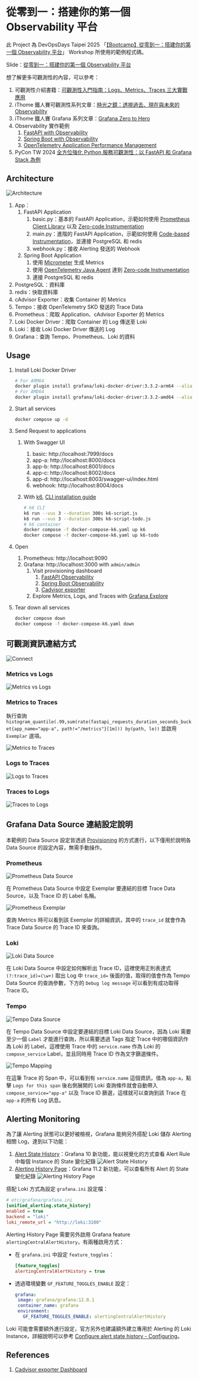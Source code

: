 # 從零到一：搭建你的第一個 Observability 平台

此 Project 為 DevOpsDays Taipei 2025 「[【Bootcamp】從零到一：搭建你的第一個 Observability 平台](https://devopsdays.tw/2025/workshop-page/3920)」 Workshop 所使用的範例程式碼。

Slide：[從零到一：搭建你的第一個 Observability 平台](https://speakerdeck.com/blueswen/cong-ling-dao-da-jian-ni-de-di-ge-observability-ping-tai)

想了解更多可觀測性的內容，可以參考：

1. 可觀測性介紹書籍：[可觀測性入門指南：Logs、Metrics、Traces 三大實戰應用](https://www.tenlong.com.tw/products/9786263339538)
2. iThome 鐵人賽可觀測性系列文章：[時光之鏡：透視過去、現在與未來的 Observability](https://ithelp.ithome.com.tw/users/20162175/ironman/6445)
3. iThome 鐵人賽 Grafana 系列文章：[Grafana Zero to Hero](https://ithelp.ithome.com.tw/users/20162175/ironman/7185)
4. Observability 實作範例
   1. [FastAPI with Observability](https://github.com/blueswen/fastapi-observability)
   2. [Spring Boot with Observability](https://github.com/blueswen/spring-boot-observability)
   3. [OpenTelemetry Application Performance Management](https://github.com/blueswen/opentelemetry-apm)
5. PyCon TW 2024 [全方位強化 Python 服務可觀測性：以 FastAPI 和 Grafana Stack 為例](https://speakerdeck.com/blueswen/quan-fang-wei-qiang-hua-python-fu-wu-ke-guan-ce-xing-yi-fastapi-he-grafana-stack-wei-li)

## Architecture

![Architecture](images/arch.png)

1. App：
   1. FastAPI Application
      1. basic.py：基本的 FastAPI Application，示範如何使用 [Prometheus Client Library](https://prometheus.github.io/client_python/) 以及 [Zero-code Instrumentation](https://opentelemetry.io/docs/zero-code/python/)
      2. main.py：進階的 FastAPI Application，示範如何使用 [Code-based Instrumentation](https://opentelemetry.io/docs/languages/python/instrumentation/)，並連接 PostgreSQL 和 redis
      3. webhook.py：接收 Alerting 發送的 Webhook
   2. Spring Boot Application
      1. 使用 [Micrometer](https://micrometer.io/) 生成 Metrics
      2. 使用 [OpenTelemetry Java Agent](https://opentelemetry.io/docs/languages/java/agent/) 達到 [Zero-code Instrumentation](https://opentelemetry.io/docs/concepts/instrumentation/zero-code/)
      3. 連接 PostgreSQL 和 redis
2. PostgreSQL：資料庫
3. redis：快取資料庫
4. cAdvisor Exporter：收集 Container 的 Metrics
5. Tempo：接收 OpenTelemetry SKD 發送的 Trace Data
6. Prometheus：爬取 Application、cAdvisor Exporter 的 Metrics
7. Loki Docker Driver：爬取 Container 的 Log 傳送至 Loki
8. Loki：接收 Loki Docker Driver 傳送的 Log
9. Grafana：查詢 Tempo、Prometheus、Loki 的資料

## Usage

1. Install Loki Docker Driver

   ```bash
   # For ARM64
   docker plugin install grafana/loki-docker-driver:3.3.2-arm64 --alias loki --grant-all-permissions
   # For AMD64
   docker plugin install grafana/loki-docker-driver:3.3.2-amd64 --alias loki --grant-all-permissions
   ```

2. Start all services

   ```bash
   docker compose up -d
   ```

3. Send Request to applications
   1. With Swagger UI
      1. basic: http://localhost:7999/docs
      2. app-a: http://localhost:8000/docs
      3. app-b: http://localhost:8001/docs
      4. app-c: http://localhost:8002/docs
      5. app-d: http://localhost:8003/swagger-ui/index.html
      6. webhook: http://localhost:8004/docs
   2. With [k6](https://k6.io/), [CLI installation guide](https://grafana.com/docs/k6/latest/set-up/install-k6/)

        ```bash
        # k6 CLI
        k6 run --vus 3 --duration 300s k6-script.js
        k6 run --vus 3 --duration 300s k6-script-todo.js
        # k6 container
        docker compose -f docker-compose-k6.yaml up k6
        docker compose -f docker-compose-k6.yaml up k6-todo
        ```

4. Open
   1. Prometheus: http://localhost:9090
   2. Grafana: http://localhost:3000 with `admin/admin`
      1. Visit provisioning dashboard
         1. [FastAPI Observability](http://localhost:3000/d/fastapi-observability/fastapi-observability)
         2. [Spring Boot Observability](http://localhost:3000/d/spring-boot-observability/spring-boot-observability)
         3. [Cadvisor exporter](http://localhost:3000/d/cadvisor-exporter/cadvisor-exporter)
      2. Explore Metrics, Logs, and Traces with [Grafana Explore](http://localhost:3000/explore)

5. Tear down all services

   ```bash
   docker compose down
   docker compose -f docker-compose-k6.yaml down
   ```

## 可觀測資訊連結方式

![Connect](images/connect.png)

### Metrics vs Logs

![Metrics vs Logs](images/metrics-vs-log.png)

### Metrics to Traces

執行查詢 `histogram_quantile(.99,sum(rate(fastapi_requests_duration_seconds_bucket{app_name="app-a", path!="/metrics"}[1m])) by(path, le))` 並啟用 `Exemplar` 選項。

![Metrics to Traces](images/metrics-to-traces.png)

### Logs to Traces

![Logs to Traces](images/logs-to-traces.png)

### Traces to Logs

![Traces to Logs](images/traces-to-logs.png)

## Grafana Data Source 連結設定說明

本範例的 Data Source 設定皆透過 [Provisioning](https://grafana.com/docs/grafana/latest/administration/provisioning/) 的方式進行，以下僅用於說明各 Data Source 的設定內容，無需手動操作。

### Prometheus

![Prometheus Data Source](images/prometheus-datasource.png)

在 Prometheus Data Source 中設定 Exemplar 要連結的目標 Trace Data Source，以及 Trace ID 的 Label 名稱。

![Prometheus Exemplar](images/prometheus-exemplar.png)

查詢 Metrics 時可以看到該 Exemplar 的詳細資訊，其中的 `trace_id` 就會作為 Trace Data Source 的 Trace ID 來查詢。

### Loki

![Loki Data Source](images/loki-datasource.png)

在 Loki Data Source 中設定如何解析出 Trace ID，這裡使用正則表達式 `(?:trace_id)=(\w+)` 取出 Log 中 `trace_id=` 後面的值，取得的值會作為 Tempo Data Source 的查詢參數，下方的 `Debug log message` 可以看到有成功取得 Trace ID。

### Tempo

![Tempo Data Source](images/tempo-datasource.png)

在 Tempo Data Source 中設定要連結的目標 Loki Data Source，因為 Loki 需要至少一個 `Label` 才能進行查詢，所以需要透過 Tags 指定 Trace 中的哪個資訊作為 Loki 的 Label，這裡使用 Trace 中的 `service.name` 作為 Loki 的 `compose_service` Label，並且同時用 Trace ID 作為文字篩選條件。

![Tempo Mapping](images/tempo-mapping.png)

在這筆 Trace 的 Span 中，可以看到有 `service.name` 這個資訊，值為 `app-a`，點擊 `Logs for this span` 後右側展開的 Loki 查詢條件就會自動帶入 `compose_service="app-a"` 以及 Trace ID 篩選，這樣就可以查詢到該 Trace 在 `app-a` 的所有 Log 訊息。

## Alerting Monitoring

為了讓 Alerting 狀態可以更好被檢視，Grafana 能夠另外搭配 Loki 儲存 Alerting 相關 Log，達到以下功能：

1. [Alert State History](https://grafana.com/docs/grafana/latest/alerting/set-up/configure-alert-state-history/)：Grafana 10 新功能，能以視覺化的方式查看 Alert Rule 中每個 Instance 的 State 變化紀錄
   ![Alert State History](images/alert-state-history.png)
2. [Alerting History Page](https://grafana.com/docs/grafana/latest/alerting/monitor-status/view-alert-state-history/#view-from-the-history-page)：Grafana 11.2 新功能，可以查看所有 Alert 的 State 變化紀錄
   ![Alerting History Page](images/alerting-history-page.png)

搭配 Loki 方式為設定 `grafana.ini` 設定檔：

```ini
# etc/grafana/grafana.ini
[unified_alerting.state_history]
enabled = true
backend = "loki"
loki_remote_url = "http://loki:3100"
```

Alerting History Page 需要另外啟用 Grafana feature `alertingCentralAlertHistory`，有兩種啟用方式：

- 在 `grafana.ini` 中設定 `feature_toggles`：

   ```ini
   [feature_toggles]
   alertingCentralAlertHistory = true
   ```

- 透過環境變數 `GF_FEATURE_TOGGLES_ENABLE` 設定：

   ```yaml
   grafana:
    image: grafana/grafana:12.0.1
    container_name: grafana
    environment:
      GF_FEATURE_TOGGLES_ENABLE: alertingCentralAlertHistory
   ```

Loki 可能會需要額外進行設定，官方另外也建議額外建立專用於 Alerting 的 Loki Instance，詳細說明可以參考 [Configure alert state history - Configuring](https://grafana.com/docs/grafana/latest/alerting/set-up/configure-alert-state-history/#configuring-loki)。

## References

1. [Cadvisor exporter Dashboard](https://grafana.com/grafana/dashboards/14282-cadvisor-exporter/)
